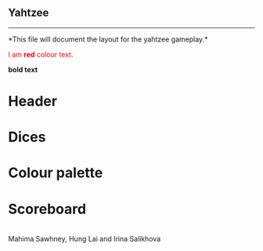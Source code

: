## Yahtzee
<hr/>
*This file will document the layout for the yahtzee gameplay.*

<span style="color:red"> I am **red** colour text.
</span>

**bold text**

# Header

# Dices

# Colour palette

# Scoreboard


<br>
Mahima Sawhney, Hung Lai and Irina Salikhova